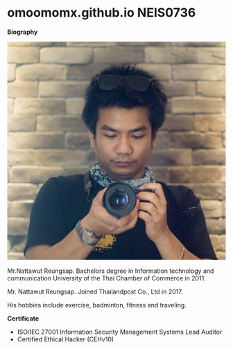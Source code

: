 # omoomomx.github.io NEIS0736

__**Biography**__

![](pic.jpg "Mr.Nattawut Reungsap")

Mr.Nattawut Reungsap. Bachelors degree in Information technology and communication University of the Thai Chamber of Commerce in 2011.

Mr. Nattawut Reungsap. Joined Thailandpost Co., Ltd in 2017.

His hobbies include exercise, badminton, fitness and traveling.


**Certificate**
* ISO/IEC 27001 Information Security Management Systems Lead Auditor
* Certified Ethical Hacker (CEHv10)
